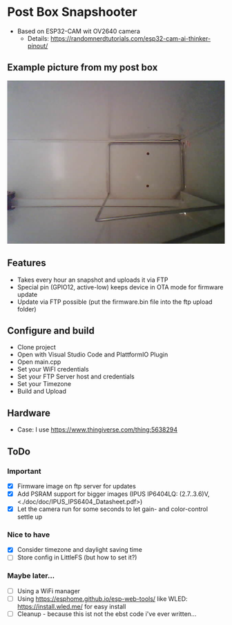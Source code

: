 # Post Box Snapshooter

- Based on ESP32-CAM wit OV2640 camera
  - Details: <https://randomnerdtutorials.com/esp32-cam-ai-thinker-pinout/>

## Example picture from my post box

![./doc/2024_08_24-15_08_54.jpg](./doc/2024_08_24-15_08_54.jpg)

## Features

- Takes every hour an snapshot and uploads it via FTP
- Special pin (GPIO12, active-low) keeps device in OTA mode for firmware update
- Update via FTP possible (put the firmware.bin file into the ftp upload folder)

## Configure and build

- Clone project
- Open with Visual Studio Code and PlattformIO Plugin
- Open main.cpp
- Set your WiFI credentials
- Set your FTP Server host and credentials
- Set your Timezone
- Build and Upload

## Hardware

- Case: I use <https://www.thingiverse.com/thing:5638294>

## ToDo

### Important

- [X] Firmware image on ftp server for updates
- [X] Add PSRAM support for bigger images (IPUS IP6404LQ: (2.7..3.6)V, <./doc/doc/IPUS_IPS6404_Datasheet.pdf>)
- [X] Let the camera run for some seconds to let gain- and color-control settle up

### Nice to have

- [X] Consider timezone and daylight saving time
- [ ] Store config in LittleFS (but how to set it?)

### Maybe later...

- [ ] Using a WiFi manager
- [ ] Using  <https://esphome.github.io/esp-web-tools/> like WLED: <https://install.wled.me/> for easy install
- [ ] Cleanup - because this ist not the ebst code  i've ever written...
